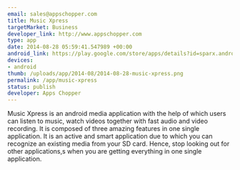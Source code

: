 ```yaml
--- 
email: sales@appschopper.com
title: Music Xpress
targetMarket: Business
developer_link: http://www.appschopper.com
type: app
date: 2014-08-28 05:59:41.547989 +00:00
android_link: https://play.google.com/store/apps/details?id=sparx.android.mobile
devices: 
- android
thumb: /uploads/app/2014-08/2014-08-28-music-xpress.png
permalink: /app/music-xpress
status: publish
developer: Apps Chopper
---
```


Music Xpress is an android media application with the help of which users can listen to music, watch videos together with fast audio and video recording. It is composed of three amazing features in one single application. It is an active and smart application due to which you can recognize an existing media from your SD card. Hence, stop looking out for other applications,s when you are getting everything in one single application. 
